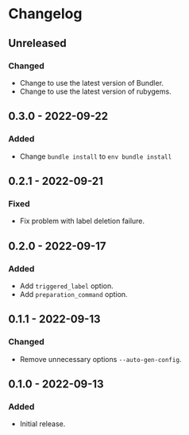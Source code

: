 # Changelog

## Unreleased

### Changed

- Change to use the latest version of Bundler.
- Change to use the latest version of rubygems.

## 0.3.0 - 2022-09-22

### Added

- Change `bundle install` to `env bundle install`

## 0.2.1 - 2022-09-21

### Fixed

- Fix problem with label deletion failure.

## 0.2.0 - 2022-09-17

### Added

- Add `triggered_label` option.
- Add `preparation_command` option.

## 0.1.1 - 2022-09-13

### Changed

- Remove unnecessary options `--auto-gen-config`.

## 0.1.0 - 2022-09-13

### Added

- Initial release.
